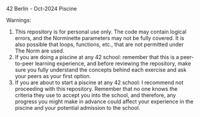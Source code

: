 42 Berlin - Oct-2024 Piscine

Warnings:

1. This repository is for personal use only. The code may contain logical errors, and the Norminette parameters may not be fully covered. It is also possible that loops, functions, etc., that are not permitted under The Norm are used.
2. If you are doing a piscine at any 42 school: remember that this is a peer-to-peer learning experience, and before reviewing the repository, make sure you fully understand the concepts behind each exercise and ask your peers as your first option.
3. If you are about to start a piscine at any 42 school: I recommend not proceeding with this repository. Remember that no one knows the criteria they use to accept you into the school, and therefore, any progress you might make in advance could affect your experience in the piscine and your potential admission to the school.

